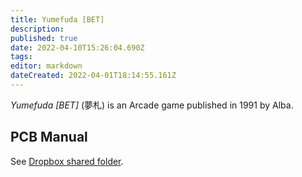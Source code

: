 ```yaml
---
title: Yumefuda [BET]
description: 
published: true
date: 2022-04-10T15:26:04.690Z
tags: 
editor: markdown
dateCreated: 2022-04-01T18:14:55.161Z
---
```


_Yumefuda [BET]_ (<span lang='ja'>夢札</span>) is an Arcade game published in 1991 by Alba.

## PCB Manual

See [Dropbox shared folder](https://www.dropbox.com/sh/fm1k44pnnyj0dae/AABaCalwywcWK-aXTdST-2ZIa?dl=0).